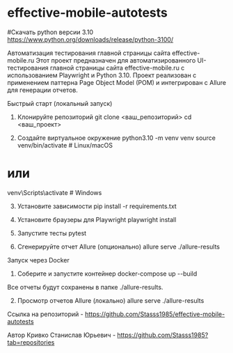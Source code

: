 # effective-mobile-autotests
#Скачать python версии 3.10 https://www.python.org/downloads/release/python-3100/

Автоматизация тестирования главной страницы сайта effective-mobile.ru
Этот проект предназначен для автоматизированного UI-тестирования главной страницы сайта effective-mobile.ru 
с использованием Playwright и Python 3.10. 
Проект реализован с применением паттерна Page Object Model (POM) 
и интегрирован с Allure для генерации отчетов.

Быстрый старт (локальный запуск)
1. Клонируйте репозиторий
git clone <ваш_репозиторий>
cd <ваш_проект>

2. Создайте виртуальное окружение
python3.10 -m venv venv
source venv/bin/activate  # Linux/macOS
# или
venv\Scripts\activate     # Windows

3. Установите зависимости
pip install -r requirements.txt

4. Установите браузеры для Playwright
playwright install

5. Запустите тесты
pytest

6. Сгенерируйте отчет Allure (опционально)
allure serve ./allure-results

Запуск через Docker
1. Соберите и запустите контейнер
docker-compose up --build

Все отчеты будут сохранены в папке ./allure-results.

2. Просмотр отчетов Allure (локально)
allure serve ./allure-results


Ссылка на репозиторий - https://github.com/Stasss1985/effective-mobile-autotests

Автор
Кривко Станислав Юрьевич - https://github.com/Stasss1985?tab=repositories